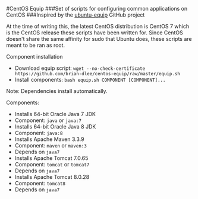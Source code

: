 #CentOS Equip
###Set of scripts for configuring common applications on CentOS
###Inspired by the [ubuntu-equip](https://github.com/aglover/ubuntu-equip) GitHub project

At the time of writing this, the latest CentOS distribution is CentOS 7 which is the CentOS release these scripts have been written for.
Since CentOS doesn't share the same affinity for sudo that Ubuntu does, these scripts are meant to be ran as root.

Component installation
* Download equip script:
`wget --no-check-certificate https://github.com/brian-dlee/centos-equip/raw/master/equip.sh`
* Install components:
`bash equip.sh COMPONENT [COMPONENT]...`

Note: Dependencies install automatically.

Components:
* Installs 64-bit Oracle Java 7 JDK
 * Component: `java` or `java:7`
* Installs 64-bit Oracle Java 8 JDK
 * Component: `java:8`
* Installs Apache Maven 3.3.9
 * Component: `maven` or `maven:3`
 * Depends on `java7`
* Installs Apache Tomcat 7.0.65
 * Component: `tomcat` or `tomcat7`
 * Depends on `java7`
* Installs Apache Tomcat 8.0.28
 * Component: `tomcat8`
 * Depends on `java7`
